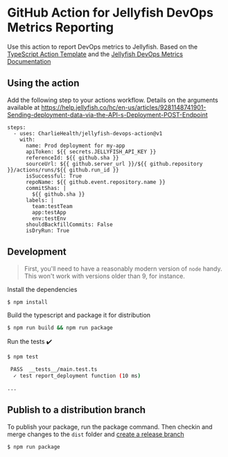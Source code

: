 # GitHub Action for Jellyfish DevOps Metrics Reporting

Use this action to report DevOps metrics to Jellyfish. Based on the [TypeScript Action Template](https://github.com/actions/typescript-action) and the [Jellyfish DevOps Metrics Documentation](https://help.jellyfish.co/hc/en-us/articles/9281148741901-Sending-deployment-data-via-the-API-s-Deployment-POST-Endpoint)

## Using the action

Add the following step to your actions workflow. Details on the arguments available at https://help.jellyfish.co/hc/en-us/articles/9281148741901-Sending-deployment-data-via-the-API-s-Deployment-POST-Endpoint

```
steps:
  - uses: CharlieHealth/jellyfish-devops-action@v1
    with:
      name: Prod deployment for my-app
      apiToken: ${{ secrets.JELLYFISH_API_KEY }}
      referenceId: ${{ github.sha }}
      sourceUrl: ${{ github.server_url }}/${{ github.repository }}/actions/runs/${{ github.run_id }}
      isSuccessful: True
      repoName: ${{ github.event.repository.name }}
      commitShas: |
        ${{ github.sha }}
      labels: |
        team:testTeam
        app:testApp
        env:testEnv
      shouldBackfillCommits: False
      isDryRun: True

```

## Development

> First, you'll need to have a reasonably modern version of `node` handy. This won't work with versions older than 9, for instance.

Install the dependencies

```bash
$ npm install
```

Build the typescript and package it for distribution

```bash
$ npm run build && npm run package
```

Run the tests :heavy_check_mark:

```bash
$ npm test

 PASS  __tests__/main.test.ts
  ✓ test report_deployment function (10 ms)

...
```

## Publish to a distribution branch

To publish your package, run the package command. Then checkin and merge changes to the `dist` folder and [create a release branch](https://github.com/actions/toolkit/blob/master/docs/action-versioning.md)

```bash
$ npm run package
```

